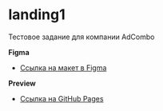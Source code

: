 # landing1

Тестовое задание для компании AdCombo

**Figma**

- [Ссылка на макет в Figma](<https://www.figma.com/file/TXz8zKRKKZnrWycGvUeNTK/60713---Stability-24-(Copy)-(Copy)?node-id=1%3A463>)

**Preview**

- [Ссылка на GitHub Pages](https://ex1lex.github.io/landing1)
